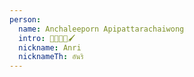 ```yaml
---
person:
  name: Anchaleeporn Apipattarachaiwong
  intro: 👩🏻‍🎨🎨🖌️
  nickname: Anri
  nicknameTh: อันริ
---
```


